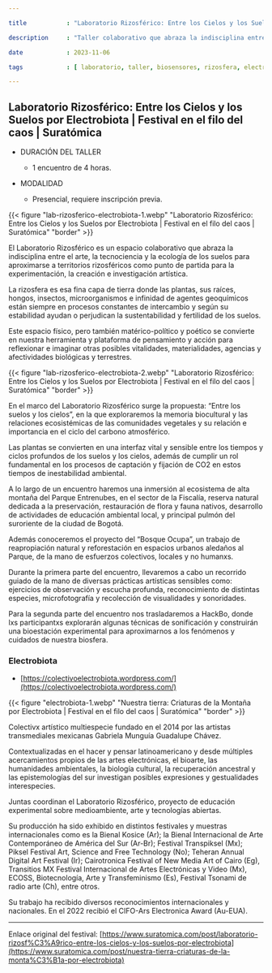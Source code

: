 ```yaml
---

title           : "Laboratorio Rizosférico: Entre los Cielos y los Suelos por Electrobiota | Festival en el filo del caos | Suratómica"

description     : "Taller colaborativo que abraza la indisciplina entre el arte, la tecnociencia y la ecología de los suelos para aproximarse a territorios rizosféricos para la experimentación, la creación e investigación artística."

date            : 2023-11-06

tags            : [ laboratorio, taller, biosensores, rizosfera, electrobiota, suratómica, festival, enelfilodelcaos ]

---
```


## Laboratorio Rizosférico: Entre los Cielos y los Suelos por Electrobiota | Festival en el filo del caos | Suratómica

- DURACIÓN DEL TALLER
    - 1 encuentro de 4 horas.

- MODALIDAD
    - Presencial, requiere inscripción previa.

{{< figure "lab-rizosferico-electrobiota-1.webp" "Laboratorio Rizosférico: Entre los Cielos y los Suelos por Electrobiota | Festival en el filo del caos | Suratómica" "border" >}}

El Laboratorio Rizosférico es un espacio colaborativo 
que abraza la indisciplina entre el arte, la tecnociencia y la ecología de los suelos 
para aproximarse a territorios rizosféricos como punto de partida 
para la experimentación, la creación e investigación artística. 

La rizosfera es esa fina capa de tierra donde las plantas, sus raíces, hongos, insectos, microorganismos 
e infinidad de agentes geoquímicos están siempre en procesos constantes de intercambio 
y según su estabilidad ayudan o perjudican la sustentabilidad y fertilidad de los suelos. 

Este espacio físico, pero también matérico-político y poético 
se convierte en nuestra herramienta y plataforma de pensamiento 
y acción para reflexionar e imaginar otras posibles 
vitalidades, materialidades, agencias y afectividades biológicas y terrestres. 

{{< figure "lab-rizosferico-electrobiota-2.webp" "Laboratorio Rizosférico: Entre los Cielos y los Suelos por Electrobiota | Festival en el filo del caos | Suratómica" "border" >}}

En el marco del Laboratorio Rizosférico surge la propuesta: “Entre los suelos y los cielos”, 
en la que exploraremos la memoria biocultural y las relaciones ecosistémicas de las comunidades vegetales 
y su relación e importancia en el ciclo del carbono atmosférico. 

Las plantas se convierten en una interfaz vital y sensible entre los tiempos y ciclos profundos de los suelos y los cielos, 
además de cumplir un rol fundamental en los procesos de captación y fijación de CO2 en estos tiempos de inestabilidad ambiental. 

A lo largo de un encuentro haremos una inmersión al ecosistema de alta montaña del Parque Entrenubes, 
en el sector de la Fiscalía, reserva natural dedicada a la preservación, restauración de flora y fauna nativos, 
desarrollo de actividades de educación ambiental local, y principal pulmón del suroriente de la ciudad de Bogotá. 

Además conoceremos el proyecto del “Bosque Ocupa”, 
un trabajo de reapropiación natural y reforestación en espacios urbanos aledaños al Parque,
de la mano de esfuerzos colectivos, locales y no humanxs. 

Durante la primera parte del encuentro, 
llevaremos a cabo un recorrido guiado de la mano de diversas prácticas artísticas sensibles como: 
ejercicios de observación y escucha profunda, 
reconocimiento de distintas especies, microfotografía y recolección de visualidades y sonoridades. 

Para la segunda parte del encuentro nos trasladaremos a HackBo, 
donde lxs participantxs explorarán algunas técnicas de sonificación 
y construirán una bioestación experimental para aproximarnos a los fenómenos y cuidados de nuestra biosfera. 

### Electrobiota

- [https://colectivoelectrobiota.wordpress.com/](https://colectivoelectrobiota.wordpress.com/)

{{< figure "electrobiota-1.webp" "Nuestra tierra: Criaturas de la Montaña por Electrobiota | Festival en el filo del caos | Suratómica" "border" >}}

Colectivx artístico multiespecie 
fundado en el 2014 por las artistas transmediales mexicanas 
Gabriela Munguía Guadalupe Chávez. 

Contextualizadas en el hacer y pensar latinoamericano 
y desde múltiples acercamientos propios de las artes electrónicas, 
el bioarte, las humanidades ambientales, la biología cultural, la recuperación ancestral 
y las epistemologías del sur investigan posibles expresiones y gestualidades interespecies. 

Juntas coordinan el Laboratorio Rizosférico, 
proyecto de educación experimental sobre medioambiente, arte y tecnologías abiertas. 

Su producción ha sido exhibido en distintos festivales 
y muestras internacionales como es la Bienal Kosice (Ar); 
la Bienal Internacional de Arte Contemporáneo de América del Sur (Ar-Br); 
Festival Transpiksel (Mx); Piksel Festival Art, Science and Free Technology (No); 
Teheran Annual Digital Art Festival (Ir); Cairotronica Festival of New Media Art of Cairo (Eg), 
Transitios MX Festival Internacional de Artes Electrónicas y Video (Mx), ECOSS, 
Biotecnología, Arte y Transfeminismo (Es), Festival Tsonami de radio arte (Ch), entre otros. 

Su trabajo ha recibido diversos reconocimientos internacionales y nacionales. 
En el 2022 recibió el CIFO-Ars Electronica Award (Au-EUA).

---

Enlace original del festival: [https://www.suratomica.com/post/laboratorio-rizosf%C3%A9rico-entre-los-cielos-y-los-suelos-por-electrobiota](https://www.suratomica.com/post/nuestra-tierra-criaturas-de-la-monta%C3%B1a-por-electrobiota) 
